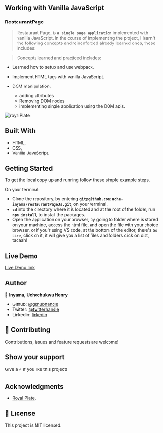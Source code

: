 ## Working with Vanilla JavaScript

### RestaurantPage

> Restaurant Page, is **`a single page application`** implemented with vanilla JavaScript.
> In the course of implementing the project, I learn't the following concepts and reinenforced already
> learned ones, these includes:

> Concepts learned and practiced includes:

- Learned how to setup and use webpack.
- Implement HTML tags with vanilla JavaScript.
- DOM manipulation.

  - adding attributes
  - Removing DOM nodes
  - implementing single application using the DOM apis.

![royalPlate](https://user-images.githubusercontent.com/46329537/185924041-74601465-f813-41e0-a4ea-b0a9fb552f11.png)

## Built With

- HTML,
- CSS,
- Vanilla JavaScript.

## Getting Started

To get the local copy up and running follow these simple example steps.

On your terminal: 

-  Clone the repository, by entering **`git@github.com:uche-inyama/restaurantPageJs.git`**,
   on your terminal.
- **`cd`** into the directory where it is located and at the root of the folder, run **`npm install`**,
   to install the packages.
- Open the application on your browser, by going to folder where is stored on your machine, access the html file,
   and open the file with your choice browser, or if you'r using VS code, at the bottom of the editor, there's `Go Live`,
   click on it, it will give you a list of files and folders click on dist, tadaah!
  

## Live Demo

[Live Demo link]( https://uche-inyama.github.io/restaurantPageJs/)

## Author

👤 **Inyama, Uchechukwu Henry**

- Github: [@githubhandle](https://github.com/uche-inyama)
- Twitter: [@twitterhandle](https://twitter.com/euuoc)
- Linkedin: [linkedin](https://www.linkedin.com/in/uchechukwu-inyama-b3429a105/)

## 🤝 Contributing

Contributions, issues and feature requests are welcome!

## Show your support

Give a ⭐️ if you like this project!

## Acknowledgments

- [Royal Plate](http://preview.themeforest.net/item/royal-plate-restaurant-and-catering-wordpress-theme/full_screen_preview/17302632?_ga=2.248806791.1034150321.1662063813-1513335878.1662063813&_gac=1.182536916.1662063813.CjwKCAjwsMGYBhAEEiwAGUXJaSfmerTqgRBtMmL5PQmOqR8hwqStoT8AfDiTv-ZX56ecywPwlVlJqBoCsJMQAvD_BwE).

## 📝 License

This project is MIT licensed.
